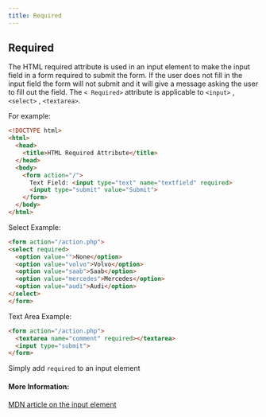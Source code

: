```yaml
---
title: Required
---
```

## Required


The HTML required attribute is used in an input element to make the input field in a form required to submit the form.
If the user does not fill in the input field the form will not submit and it will give a message asking the user to fill out the field. 
The `< Required>` attribute is applicable to `<input>` , `<select>` , `<textarea>`. 

For example: 
```html
<!DOCTYPE html>
<html>
  <head>
    <title>HTML Required Attribute</title>
  </head>
  <body>
    <form action="/">
      Text Field: <input type="text" name="textfield" required>
      <input type="submit" value="Submit">
    </form>
  </body>
</html>
```

Select Example:
```html
<form action="/action.php">
<select required>
  <option value="">None</option>
  <option value="volvo">Volvo</option>
  <option value="saab">Saab</option>
  <option value="mercedes">Mercedes</option>
  <option value="audi">Audi</option>
</select>
</form>
```
Text Area Example:
```html
<form action="/action.php">
  <textarea name="comment" required></textarea>
  <input type="submit">
</form>
```

Simply add `required` to an input element 

#### More Information:
<a href="https://developer.mozilla.org/en-US/docs/Web/HTML/Element/input" target="_blank">MDN article on the input element</a>

